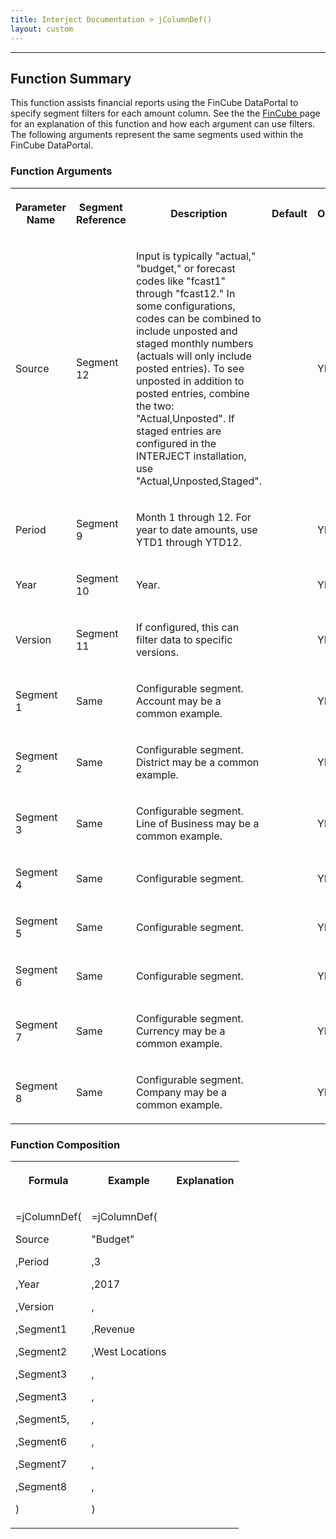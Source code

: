 ```yaml
---
title: Interject Documentation > jColumnDef()
layout: custom
---
```

* * *

##  Function Summary 

This function assists financial reports using the FinCube DataPortal to specify segment filters for each amount column. See the the [ FinCube ](/wApps/FinCube---The-Financial-Cube_127796359.html) page for an explanation of this function and how each argument can use filters. The following arguments represent the same segments used within the FinCube DataPortal. 

###  Function Arguments   
  
<table>  
<tr>  
<th>

Parameter Name 
</th>  
<th>

Segment Reference 
</th>  
<th>

Description 
</th>  
<th>

Default 
</th>  
<th>

Optional 
</th> </tr>  
<tr>  
<td>



Source 


</td>  
<td>

Segment 12 
</td>  
<td>

Input is typically "actual," "budget," or forecast codes like "fcast1" through "fcast12." In some configurations, codes can be combined to include unposted and staged monthly numbers (actuals will only include posted entries). To see unposted in addition to posted entries, combine the two: "Actual,Unposted". If staged entries are configured in the INTERJECT installation, use "Actual,Unposted,Staged". 
</td>  
<td>


</td>  
<td>



YES 


</td> </tr>  
<tr>  
<td>

Period 
</td>  
<td>

Segment 9 
</td>  
<td>



Month 1 through 12. For year to date amounts, use YTD1 through YTD12. 


</td>  
<td>


</td>  
<td>

YES 
</td> </tr>  
<tr>  
<td>

Year  
</td>  
<td>

Segment 10 
</td>  
<td>

Year. 
</td>  
<td>


</td>  
<td>

YES  
</td> </tr>  
<tr>  
<td>

Version 
</td>  
<td>

Segment 11 
</td>  
<td>

If configured, this can filter data to specific versions. 
</td>  
<td>


</td>  
<td>

YES 
</td> </tr>  
<tr>  
<td>

Segment 1 
</td>  
<td>

Same 
</td>  
<td>

Configurable segment. Account may be a common example. 
</td>  
<td>

  

</td>  
<td>

YES  
</td> </tr>  
<tr>  
<td>

Segment 2 
</td>  
<td>

Same 
</td>  
<td>

Configurable segment. District may be a common example.  
</td>  
<td>

  

</td>  
<td>

YES  
</td> </tr>  
<tr>  
<td>

Segment 3 
</td>  
<td>

Same  
</td>  
<td>

Configurable segment. Line of Business may be a common example.  
</td>  
<td>

  

</td>  
<td>

YES  
</td> </tr>  
<tr>  
<td>

Segment 4 
</td>  
<td>

Same  
</td>  
<td>

Configurable segment.  
</td>  
<td>

  

</td>  
<td>

YES  
</td> </tr>  
<tr>  
<td>

Segment 5 
</td>  
<td>

Same  
</td>  
<td>

Configurable segment.  
</td>  
<td>

  

</td>  
<td>

YES  
</td> </tr>  
<tr>  
<td>

Segment 6 
</td>  
<td>

Same  
</td>  
<td>

Configurable segment.  
</td>  
<td>

  

</td>  
<td>

YES  
</td> </tr>  
<tr>  
<td>

Segment 7 
</td>  
<td>

Same  
</td>  
<td>

Configurable segment. Currency may be a common example.  
</td>  
<td>

  

</td>  
<td>

YES  
</td> </tr>  
<tr>  
<td>

Segment 8 
</td>  
<td>

Same  
</td>  
<td>

Configurable segment. Company may be a common example.  
</td>  
<td>

  

</td>  
<td>

YES  
</td> </tr> </table>

###  Function Composition   
  
<table>  
<tr>  
<th>

Formula 
</th>  
<th>

Example 
</th>  
<th>

Explanation 
</th> </tr>  
<tr>  
<td>



=jColumnDef( 

Source 

,Period 

,Year 

,Version 

,Segment1 

,Segment2 

,Segment3 

,Segment3 

,Segment5, 

,Segment6 

,Segment7 

,Segment8 

) 


</td>  
<td>



=jColumnDef( 

"Budget" 

,3 

,2017 

, 

,Revenue 

,West Locations 

, 

, 

, 

, 

, 

, 

) 


</td>  
<td>



  



</td> </tr> </table>
